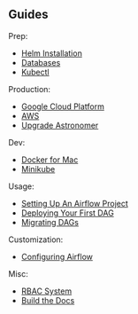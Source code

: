 ## Guides

Prep:

- [Helm Installation](/guides/helm)
- [Databases](/guides/databases)
- [Kubectl](/guides/kubectl)


Production:

- [Google Cloud Platform](/guides/google-cloud)
- [AWS](/guides/aws)
- [Upgrade Astronomer](/guides/upgrade)

Dev:

- [Docker for Mac](/guides/docker-for-mac)
- [Minikube](/guides/minikube)

Usage:

- [Setting Up An Airflow Project](/guides/creating-an-airflow-project/)
- [Deploying Your First DAG](/guides/deploying-your-first-dag/)
- [Migrating DAGs](/guides/migrating-dags)

Customization:

- [Configuring Airflow](/guides/configuring-airflow)

Misc:

- [RBAC System](/guides/rbac/)
- [Build the Docs](/guides/build-docs/)
